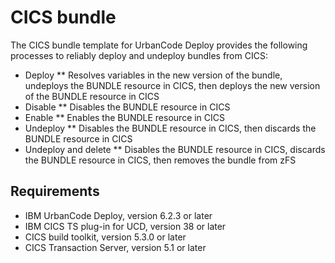# CICS bundle
The CICS bundle template for UrbanCode Deploy provides the following processes to reliably deploy and undeploy bundles from CICS:
* Deploy
** Resolves variables in the new version of the bundle, undeploys the BUNDLE resource in CICS, then deploys the new version of the BUNDLE resource in CICS
* Disable
** Disables the BUNDLE resource in CICS
* Enable
** Enables the BUNDLE resource in CICS
* Undeploy
** Disables the BUNDLE resource in CICS, then discards the BUNDLE resource in CICS
* Undeploy and delete 
** Disables the BUNDLE resource in CICS, discards the BUNDLE resource in CICS, then removes the bundle from zFS

## Requirements
* IBM UrbanCode Deploy, version 6.2.3 or later
* IBM CICS TS plug-in for UCD, version 38 or later
* CICS build toolkit, version 5.3.0 or later
* CICS Transaction Server, version 5.1 or later

